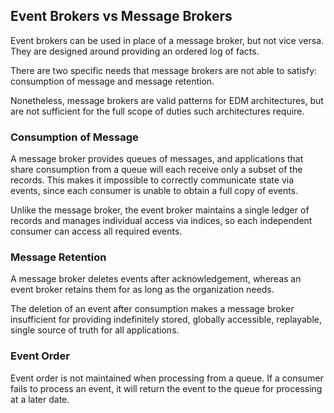 ## Event Brokers vs Message Brokers

Event brokers can be used in place of a message broker, but not vice versa. They are designed around providing an ordered log of facts.

There are two specific needs that message brokers are not able to satisfy: consumption of message and message retention.

Nonetheless, message brokers are valid patterns for EDM architectures, but are not sufficient for the full scope of duties such architectures require.

### Consumption of Message

A message broker provides queues of messages, and applications that share consumption from a queue will each receive only a subset of the records. This makes it impossible to correctly communicate state via events, since each consumer is unable to obtain a full copy of events.

Unlike the message broker, the event broker maintains a single ledger of records and manages individual access via indices, so each independent consumer can access all required events.

### Message Retention

A message broker deletes events after acknowledgement, whereas an event broker retains them for as long as the organization needs.

The deletion of an event after consumption makes a message broker insufficient for providing indefinitely stored, globally accessible, replayable, single source of truth for all applications.

### Event Order

Event order is not maintained when processing from a queue. If a consumer fails to process an event, it will return the event to the queue for processing at a later date.

